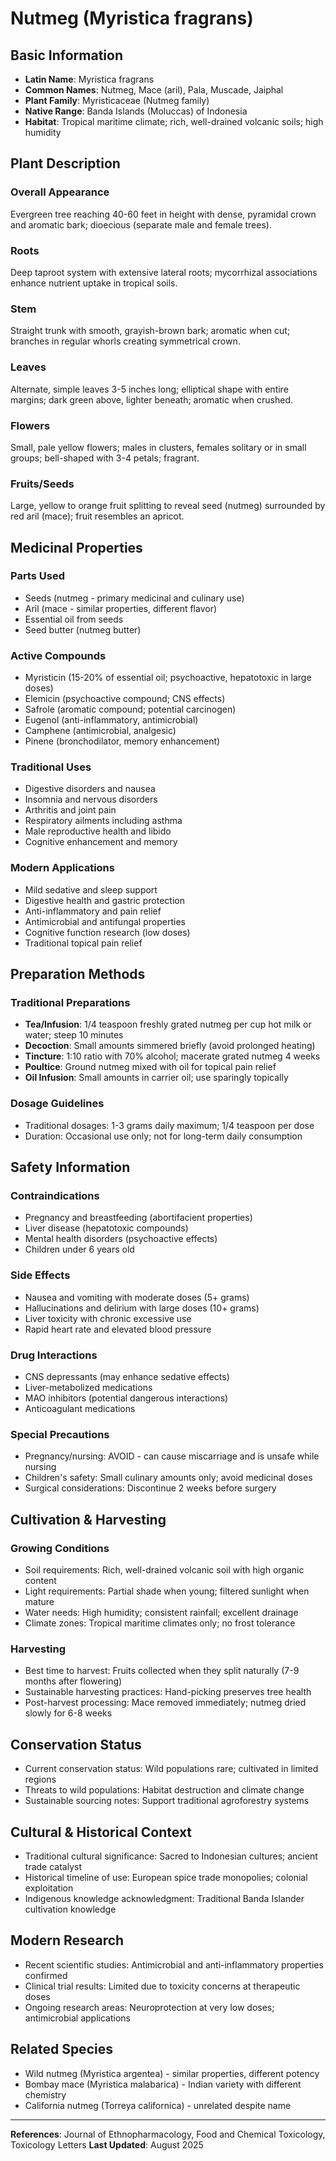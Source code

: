 # Nutmeg (Myristica fragrans)

## Basic Information
- **Latin Name**: Myristica fragrans
- **Common Names**: Nutmeg, Mace (aril), Pala, Muscade, Jaiphal
- **Plant Family**: Myristicaceae (Nutmeg family)
- **Native Range**: Banda Islands (Moluccas) of Indonesia
- **Habitat**: Tropical maritime climate; rich, well-drained volcanic soils; high humidity

## Plant Description

### Overall Appearance
Evergreen tree reaching 40-60 feet in height with dense, pyramidal crown and aromatic bark; dioecious (separate male and female trees).

### Roots
Deep taproot system with extensive lateral roots; mycorrhizal associations enhance nutrient uptake in tropical soils.

### Stem
Straight trunk with smooth, grayish-brown bark; aromatic when cut; branches in regular whorls creating symmetrical crown.

### Leaves
Alternate, simple leaves 3-5 inches long; elliptical shape with entire margins; dark green above, lighter beneath; aromatic when crushed.

### Flowers
Small, pale yellow flowers; males in clusters, females solitary or in small groups; bell-shaped with 3-4 petals; fragrant.

### Fruits/Seeds
Large, yellow to orange fruit splitting to reveal seed (nutmeg) surrounded by red aril (mace); fruit resembles an apricot.

## Medicinal Properties

### Parts Used
- Seeds (nutmeg - primary medicinal and culinary use)
- Aril (mace - similar properties, different flavor)
- Essential oil from seeds
- Seed butter (nutmeg butter)

### Active Compounds
- Myristicin (15-20% of essential oil; psychoactive, hepatotoxic in large doses)
- Elemicin (psychoactive compound; CNS effects)
- Safrole (aromatic compound; potential carcinogen)
- Eugenol (anti-inflammatory, antimicrobial)
- Camphene (antimicrobial, analgesic)
- Pinene (bronchodilator, memory enhancement)

### Traditional Uses
- Digestive disorders and nausea
- Insomnia and nervous disorders
- Arthritis and joint pain
- Respiratory ailments including asthma
- Male reproductive health and libido
- Cognitive enhancement and memory

### Modern Applications
- Mild sedative and sleep support
- Digestive health and gastric protection
- Anti-inflammatory and pain relief
- Antimicrobial and antifungal properties
- Cognitive function research (low doses)
- Traditional topical pain relief

## Preparation Methods

### Traditional Preparations
- **Tea/Infusion**: 1/4 teaspoon freshly grated nutmeg per cup hot milk or water; steep 10 minutes
- **Decoction**: Small amounts simmered briefly (avoid prolonged heating)
- **Tincture**: 1:10 ratio with 70% alcohol; macerate grated nutmeg 4 weeks
- **Poultice**: Ground nutmeg mixed with oil for topical pain relief
- **Oil Infusion**: Small amounts in carrier oil; use sparingly topically

### Dosage Guidelines
- Traditional dosages: 1-3 grams daily maximum; 1/4 teaspoon per dose
- Duration: Occasional use only; not for long-term daily consumption

## Safety Information

### Contraindications
- Pregnancy and breastfeeding (abortifacient properties)
- Liver disease (hepatotoxic compounds)
- Mental health disorders (psychoactive effects)
- Children under 6 years old

### Side Effects
- Nausea and vomiting with moderate doses (5+ grams)
- Hallucinations and delirium with large doses (10+ grams)
- Liver toxicity with chronic excessive use
- Rapid heart rate and elevated blood pressure

### Drug Interactions
- CNS depressants (may enhance sedative effects)
- Liver-metabolized medications
- MAO inhibitors (potential dangerous interactions)
- Anticoagulant medications

### Special Precautions
- Pregnancy/nursing: AVOID - can cause miscarriage and is unsafe while nursing
- Children's safety: Small culinary amounts only; avoid medicinal doses
- Surgical considerations: Discontinue 2 weeks before surgery

## Cultivation & Harvesting

### Growing Conditions
- Soil requirements: Rich, well-drained volcanic soil with high organic content
- Light requirements: Partial shade when young; filtered sunlight when mature
- Water needs: High humidity; consistent rainfall; excellent drainage
- Climate zones: Tropical maritime climates only; no frost tolerance

### Harvesting
- Best time to harvest: Fruits collected when they split naturally (7-9 months after flowering)
- Sustainable harvesting practices: Hand-picking preserves tree health
- Post-harvest processing: Mace removed immediately; nutmeg dried slowly for 6-8 weeks

## Conservation Status
- Current conservation status: Wild populations rare; cultivated in limited regions
- Threats to wild populations: Habitat destruction and climate change
- Sustainable sourcing notes: Support traditional agroforestry systems

## Cultural & Historical Context
- Traditional cultural significance: Sacred to Indonesian cultures; ancient trade catalyst
- Historical timeline of use: European spice trade monopolies; colonial exploitation
- Indigenous knowledge acknowledgment: Traditional Banda Islander cultivation knowledge

## Modern Research
- Recent scientific studies: Antimicrobial and anti-inflammatory properties confirmed
- Clinical trial results: Limited due to toxicity concerns at therapeutic doses
- Ongoing research areas: Neuroprotection at very low doses; antimicrobial applications

## Related Species
- Wild nutmeg (Myristica argentea) - similar properties, different potency
- Bombay mace (Myristica malabarica) - Indian variety with different chemistry
- California nutmeg (Torreya californica) - unrelated despite name

---

**References**: Journal of Ethnopharmacology, Food and Chemical Toxicology, Toxicology Letters
**Last Updated**: August 2025